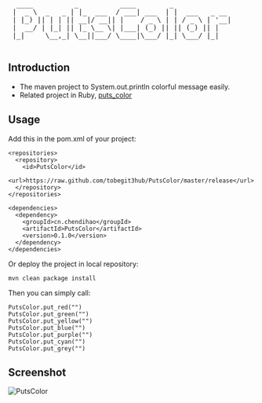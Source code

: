<pre>
  ____          _          ____        _
 |  _ \  _   _ | |_  ___  / ___| ___  | |  ___   _ __
 | |_) || | | || __|/ __|| |    / _ \ | | / _ \ | '__|
 |  __/ | |_| || |_ \__ \| |___| (_) || || (_) || |
 |_|     \__,_| \__||___/ \____|\___/ |_| \___/ |_|
 </pre>


## Introduction
* The maven project to System.out.println colorful message easily.
* Related project in Ruby, [puts_color](https://github.com/tobegit3hub/puts_color)

## Usage
Add this in the pom.xml of your project:

    <repositories>
      <repository>
        <id>PutsColor</id>
        <url>https://raw.github.com/tobegit3hub/PutsColor/master/release</url>
      </repository>
    </repositories>

    <dependencies>
      <dependency>
        <groupId>cn.chendihao</groupId>
        <artifactId>PutsColor</artifactId>
        <version>0.1.0</version>
      </dependency>
    </dependencies>

Or deploy the project in local repository:

    mvn clean package install

Then you can simply call:

    PutsColor.put_red("")
    PutsColor.put_green("")
    PutsColor.put_yellow("")
    PutsColor.put_blue("")
    PutsColor.put_purple("")
    PutsColor.put_cyan("")
    PutsColor.put_grey("")

## Screenshot

![PutsColor](https://raw.github.com/tobegit3hub/PutsColor/master/screenshot/PutsColor.png)